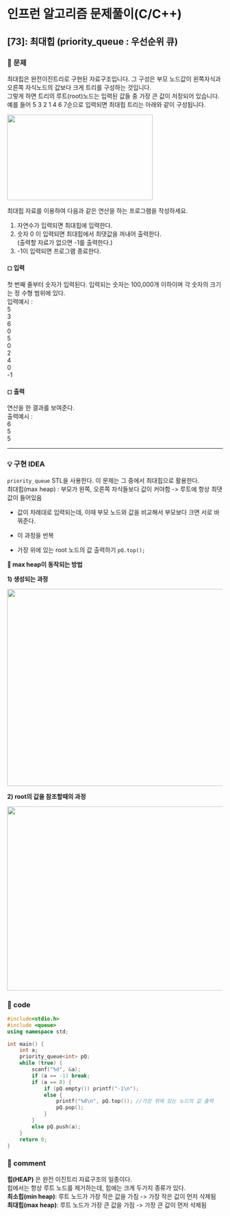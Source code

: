 # 인프런 알고리즘 문제풀이(C/C++)

## [73]: 최대힙 (priority_queue : 우선순위 큐)

### 🌴 문제

최대힙은 완전이진트리로 구현된 자료구조입니다. 그 구성은 부모 노드값이 왼쪽자식과 오른쪽 자식노드의 값보다 크게 트리를 구성하는 것입니다. <br>
그렇게 하면 트리의 루트(root)노드는 입력된 값들 중 가장 큰 값이 저장되어 있습니다. <br>
예를 들어 5 3 2 1 4 6 7순으로 입력되면 최대힙 트리는 아래와 같이 구성됩니다.

<img src="https://user-images.githubusercontent.com/49135797/120840337-122ac280-c5a5-11eb-86f9-f8bde0422fa1.png" width="340px" height="200px"/>

최대힙 자료를 이용하여 다음과 같은 연산을 하는 프로그램을 작성하세요.<br>

1. 자연수가 입력되면 최대힙에 입력한다.<br>
2. 숫자 0 이 입력되면 최대힙에서 최댓값을 꺼내어 출력한다.<br>
   (출력할 자료가 없으면 -1를 출력한다.)<br>
3. -1이 입력되면 프로그램 종료한다.<br>

#### ◻ 입력

첫 번째 줄부터 숫자가 입력된다. 입력되는 숫자는 100,000개 이하이며 각 숫자의 크기는 정
수형 범위에 있다.<br>
입력예시 : <br>
5<br>
3<br>
6<br>
0<br>
5<br>
0<br>
2<br>
4<br>
0<br>
-1

#### ◻ 출력

연산을 한 결과를 보여준다.<br>
출력예시 :<br>
6<br>
5<br>
5

---

### 💡 구현 IDEA

`priority_queue` STL을 사용한다. 이 문제는 그 중에서 최대힙으로 활용한다.<br>
최대힙(max heap) : 부모가 왼쪽, 오른쪽 자식들보다 값이 커야함
-> 루트에 항상 최댓값이 들어있음

- 값이 차례대로 입력되는데, 이때 부모 노드와 값을 비교해서 부모보다 크면 서로 바꿔준다.
- 이 과정을 반복

- 가장 위에 있는 root 노드의 값 출력하기
  `pQ.top();`

**🔅 max heap이 동작되는 방법**

**1) 생성되는 과정**

<img src="https://user-images.githubusercontent.com/49135797/120844333-2de49780-c5aa-11eb-8e25-076a93e64e04.png" width="800px" height="460px"/>
<br>

**2) root의 값을 참조할때의 과정**

<img src="https://user-images.githubusercontent.com/49135797/120845272-89fbeb80-c5ab-11eb-95d8-3cc3b05350c3.png" width="800px" height="430px"/>

### 🤠 code

```c++
#include<stdio.h>
#include <queue>
using namespace std;

int main() {
	int a;
	priority_queue<int> pQ;
	while (true) {
		scanf("%d", &a);
		if (a == -1) break;
		if (a == 0) {
			if (pQ.empty()) printf("-1\n");
			else {
				printf("%d\n", pQ.top()); //가장 위에 있는 노드의 값 출력
				pQ.pop();
			}
		}
		else pQ.push(a);
	}
	return 0;
}
```

### 📙 comment

**힙(HEAP)** 은 완전 이진트리 자료구조의 일종이다.<br>
힙에서는 항상 루트 노드를 제거하는데, 힙에는 크게 두가지 종류가 있다.<br>
**최소힙(min heap)**: 루트 노드가 가장 작은 값을 가짐 -> 가장 작은 값이 먼저 삭제됨<br>
**최대힙(max heap)**: 루트 노드가 가장 큰 값을 가짐 -> 가장 큰 값이 먼저 삭제됨
